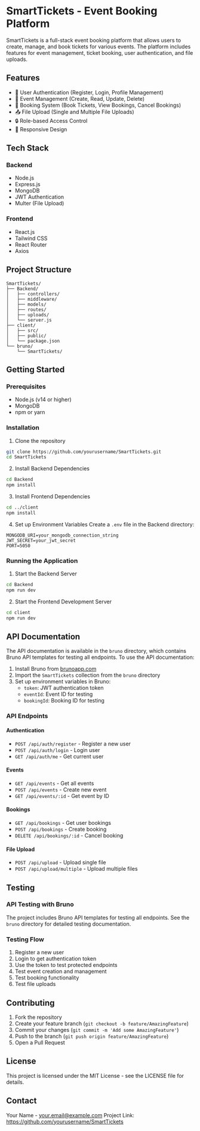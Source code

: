 # SmartTickets - Event Booking Platform

SmartTickets is a full-stack event booking platform that allows users to create, manage, and book tickets for various events. The platform includes features for event management, ticket booking, user authentication, and file uploads.

## Features

- 🔐 User Authentication (Register, Login, Profile Management)
- 🎫 Event Management (Create, Read, Update, Delete)
- 📅 Booking System (Book Tickets, View Bookings, Cancel Bookings)
- 📤 File Upload (Single and Multiple File Uploads)
- 🔒 Role-based Access Control
- 📱 Responsive Design

## Tech Stack

### Backend
- Node.js
- Express.js
- MongoDB
- JWT Authentication
- Multer (File Upload)

### Frontend
- React.js
- Tailwind CSS
- React Router
- Axios

## Project Structure

```
SmartTickets/
├── Backend/
│   ├── controllers/
│   ├── middleware/
│   ├── models/
│   ├── routes/
│   ├── uploads/
│   └── server.js
├── client/
│   ├── src/
│   ├── public/
│   └── package.json
└── bruno/
    └── SmartTickets/
```

## Getting Started

### Prerequisites
- Node.js (v14 or higher)
- MongoDB
- npm or yarn

### Installation

1. Clone the repository
```bash
git clone https://github.com/yourusername/SmartTickets.git
cd SmartTickets
```

2. Install Backend Dependencies
```bash
cd Backend
npm install
```

3. Install Frontend Dependencies
```bash
cd ../client
npm install
```

4. Set up Environment Variables
Create a `.env` file in the Backend directory:
```
MONGODB_URI=your_mongodb_connection_string
JWT_SECRET=your_jwt_secret
PORT=5050
```

### Running the Application

1. Start the Backend Server
```bash
cd Backend
npm run dev
```

2. Start the Frontend Development Server
```bash
cd client
npm run dev
```

## API Documentation

The API documentation is available in the `bruno` directory, which contains Bruno API templates for testing all endpoints. To use the API documentation:

1. Install Bruno from [brunoapp.com](https://www.brunoapp.com)
2. Import the `SmartTickets` collection from the `bruno` directory
3. Set up environment variables in Bruno:
   - `token`: JWT authentication token
   - `eventId`: Event ID for testing
   - `bookingId`: Booking ID for testing

### API Endpoints

#### Authentication
- `POST /api/auth/register` - Register a new user
- `POST /api/auth/login` - Login user
- `GET /api/auth/me` - Get current user

#### Events
- `GET /api/events` - Get all events
- `POST /api/events` - Create new event
- `GET /api/events/:id` - Get event by ID

#### Bookings
- `GET /api/bookings` - Get user bookings
- `POST /api/bookings` - Create booking
- `DELETE /api/bookings/:id` - Cancel booking

#### File Upload
- `POST /api/upload` - Upload single file
- `POST /api/upload/multiple` - Upload multiple files

## Testing

### API Testing with Bruno
The project includes Bruno API templates for testing all endpoints. See the `bruno` directory for detailed testing documentation.

### Testing Flow
1. Register a new user
2. Login to get authentication token
3. Use the token to test protected endpoints
4. Test event creation and management
5. Test booking functionality
6. Test file uploads

## Contributing

1. Fork the repository
2. Create your feature branch (`git checkout -b feature/AmazingFeature`)
3. Commit your changes (`git commit -m 'Add some AmazingFeature'`)
4. Push to the branch (`git push origin feature/AmazingFeature`)
5. Open a Pull Request

## License

This project is licensed under the MIT License - see the LICENSE file for details.

## Contact

Your Name - your.email@example.com
Project Link: https://github.com/yourusername/SmartTickets 